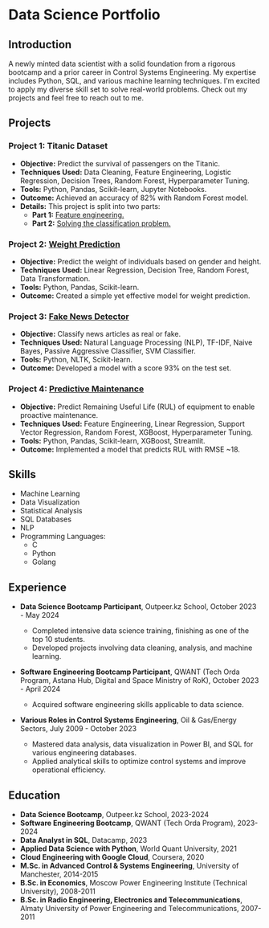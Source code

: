 # Data Science Portfolio

## Introduction
A newly minted data scientist with a solid foundation from a rigorous bootcamp and a prior career in Control Systems Engineering. My expertise includes Python, SQL, and various machine learning techniques. I'm excited to apply my diverse skill set to solve real-world problems. Check out my projects and feel free to reach out to me.

## Projects

### Project 1: Titanic Dataset
- **Objective:** Predict the survival of passengers on the Titanic.
- **Techniques Used:** Data Cleaning, Feature Engineering, Logistic Regression, Decision Trees, Random Forest, Hyperparameter Tuning.
- **Tools:** Python, Pandas, Scikit-learn, Jupyter Notebooks.
- **Outcome:** Achieved an accuracy of 82% with Random Forest model.
- **Details:** This project is split into two parts:
  - **Part 1:** [Feature engineering.](titanic_dataset/Titanic_Dataset_part1_feature_engineering.ipynb)
  - **Part 2:** [Solving the classification problem.](titanic_dataset/Titanic_Dataset_part2_solving_classification_problem.ipynb)

### Project 2: [Weight Prediction](weight_prediction/Weight_prediction.ipynb)
- **Objective:** Predict the weight of individuals based on gender and height.
- **Techniques Used:** Linear Regression, Decision Tree, Random Forest, Data Transformation.
- **Tools:** Python, Pandas, Scikit-learn.
- **Outcome:** Created a simple yet effective model for weight prediction.

### Project 3: [Fake News Detector](fake_news_detector/Fake_news_detector.ipynb)
- **Objective:** Classify news articles as real or fake.
- **Techniques Used:** Natural Language Processing (NLP), TF-IDF, Naive Bayes, Passive Aggressive Classifier, SVM Classifier.
- **Tools:** Python, NLTK, Scikit-learn.
- **Outcome:** Developed a model with a score 93% on the test set.

### Project 4: [Predictive Maintenance](https://predmaintdemo.streamlit.app/)
- **Objective:** Predict Remaining Useful Life (RUL) of equipment to enable proactive maintenance.
- **Techniques Used:** Feature Engineering, Linear Regression, Support Vector Regression, Random Forest, XGBoost, Hyperparameter Tuning.
- **Tools:** Python, Pandas, Scikit-learn, XGBoost, Streamlit.
- **Outcome:** Implemented a model that predicts RUL with RMSE ~18.

## Skills
- Machine Learning
- Data Visualization
- Statistical Analysis
- SQL Databases
- NLP
- Programming Languages:
  - C
  - Python
  - Golang

## Experience

- **Data Science Bootcamp Participant**, Outpeer.kz School, October 2023 - May 2024
  - Completed intensive data science training, finishing as one of the top 10 students.
  - Developed projects involving data cleaning, analysis, and machine learning.

- **Software Engineering Bootcamp Participant**, QWANT (Tech Orda Program, Astana Hub, Digital and Space Ministry of RoK), October 2023 - April 2024 
  - Acquired software engineering skills applicable to data science.

- **Various Roles in Control Systems Engineering**, Oil & Gas/Energy Sectors, July 2009 - October 2023
  - Mastered data analysis, data visualization in Power BI, and SQL for various engineering databases.
  - Applied analytical skills to optimize control systems and improve operational efficiency.

## Education
- **Data Science Bootcamp**, Outpeer.kz School, 2023-2024
- **Software Engineering Bootcamp**, QWANT (Tech Orda Program), 2023-2024
- **Data Analyst in SQL**, Datacamp, 2023
- **Applied Data Science with Python**, World Quant University, 2021
- **Cloud Engineering with Google Cloud**, Coursera, 2020
- **M.Sc. in Advanced Control & Systems Engineering**, University of Manchester, 2014-2015
- **B.Sc. in Economics**, Moscow Power Engineering Institute (Technical University), 2008-2011
- **B.Sc. in Radio Engineering, Electronics and Telecommunications**, Almaty University of Power Engineering and Telecommunications, 2007-2011

